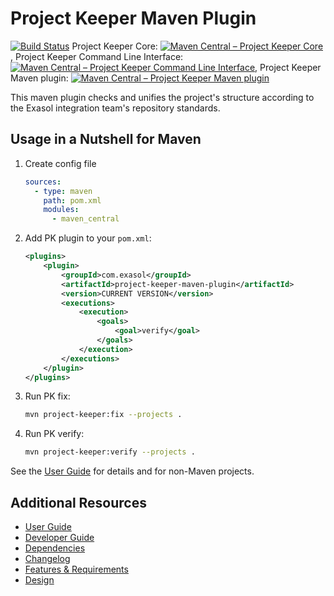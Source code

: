 # Project Keeper Maven Plugin

[![Build Status](https://github.com/exasol/project-keeper/actions/workflows/ci-build.yml/badge.svg)](https://github.com/exasol/project-keeper/actions/workflows/ci-build.yml)
Project Keeper Core: [![Maven Central – Project Keeper Core](https://img.shields.io/maven-central/v/com.exasol/project-keeper-core)](https://search.maven.org/artifact/com.exasol/project-keeper-core), Project Keeper Command Line Interface: [![Maven Central – Project Keeper Command Line Interface](https://img.shields.io/maven-central/v/com.exasol/project-keeper-cli)](https://search.maven.org/artifact/com.exasol/project-keeper-cli), Project Keeper Maven plugin: [![Maven Central – Project Keeper Maven plugin](https://img.shields.io/maven-central/v/com.exasol/project-keeper-maven-plugin)](https://search.maven.org/artifact/com.exasol/project-keeper-maven-plugin)

This maven plugin checks and unifies the project's structure according to the Exasol integration team's repository standards.

## Usage in a Nutshell for Maven

1. Create config file

   ```yml
   sources:
     - type: maven
       path: pom.xml
       modules:
         - maven_central
   ```

2. Add PK plugin to your `pom.xml`:

   ```xml
   <plugins>
       <plugin>
           <groupId>com.exasol</groupId>
           <artifactId>project-keeper-maven-plugin</artifactId>
           <version>CURRENT VERSION</version>
           <executions>
               <execution>
                   <goals>
                       <goal>verify</goal>
                   </goals>
               </execution>
           </executions>
       </plugin>
   </plugins>
   ```

3. Run PK fix:

   ```sh
   mvn project-keeper:fix --projects .
   ```

4. Run PK verify:
   ```sh
   mvn project-keeper:verify --projects .
   ```

See the [User Guide](doc/user_guide/user_guide.md) for details and for non-Maven projects.

## Additional Resources

- [User Guide](doc/user_guide/user_guide.md)
- [Developer Guide](doc/developer_guide/developer_guide.md)
- [Dependencies](dependencies.md)
- [Changelog](doc/changes/changelog.md)
- [Features & Requirements](doc/system_requirements.md)
- [Design](doc/design.md)
